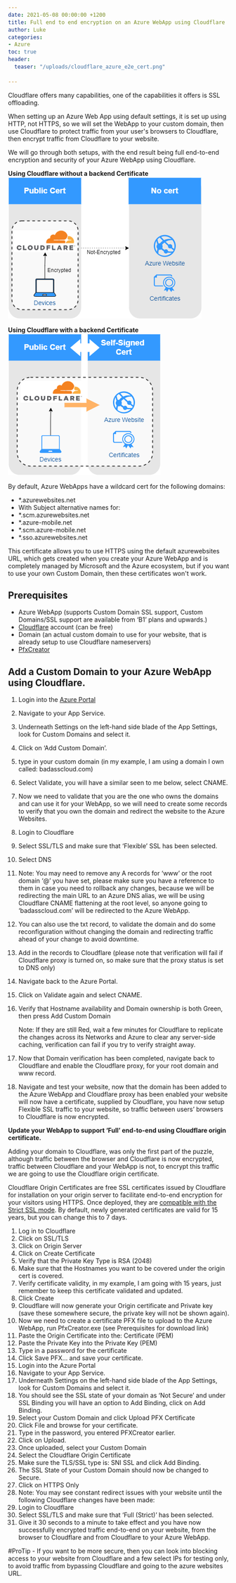 ```yaml
---
date: 2021-05-08 00:00:00 +1200
title: Full end to end encryption on an Azure WebApp using Cloudflare
author: Luke
categories:
- Azure
toc: true
header:
  teaser: "/uploads/cloudflare_azure_e2e_cert.png"

---
```

Cloudflare offers many capabilities, one of the capabilities it offers is SSL offloading.

When setting up an Azure Web App using default settings, it is set up using HTTP, not HTTPS, so we will set the WebApp to your custom domain, then use Cloudflare to protect traffic from your user's browsers to Cloudflare, then encrypt traffic from Cloudflare to your website.

We will go through both setups, with the end result being full end-to-end encryption and security of your Azure WebApp using Cloudflare.

**Using Cloudflare without a backend Certificate**
![Using Cloudflare without a backend Certificate](/uploads/cloudflare_azure_brokensslchain.png "Using Cloudflare without a backend Certificate") 

**Using Cloudflare with a backend Certificate**
![Using Cloudflare with a backend Certificate](/uploads/cloudflare_azure_e2e_cert.png "Using Cloudflare with a backend Certificate")

By default, Azure WebApps have a wildcard cert for the following domains:

* *.azurewebsites.net
* With Subject alternative names for:
* *.scm.azurewebsites.net
* *.azure-mobile.net
* *.scm.azure-mobile.net
* *.sso.azurewebsites.net

This certificate allows you to use HTTPS using the default azurewebsites URL, which gets created when you create your Azure WebApp and is completely managed by Microsoft and the Azure ecosystem, but if you want to use your own Custom Domain, then these certificates won't work.

## Prerequisites

* Azure WebApp (supports Custom Domain SSL support, Custom Domains/SSL support are available from ‘B1’ plans and upwards.)
* [Cloudflare](https://www.cloudflare.com/en-gb/ "Cloudflare") account (can be free)
* Domain (an actual custom domain to use for your website, that is already setup to use Cloudflare nameservers)
* [PfxCreator](https://github.com/georg-jung/PfxCreator "PFXCreator GitHub Repository")

## Add a Custom Domain to your Azure WebApp using Cloudflare.

 1. Login into the [Azure Portal](https://portal.azure.com/#blade/HubsExtension/BrowseResource/resourceType/Microsoft.Web%2Fsites "Azure Portal - App Services")
 2. Navigate to your App Service.
 3. Underneath Settings on the left-hand side blade of the App Settings, look for Custom Domains and select it.
 4. Click on ‘Add Custom Domain’.
 5. type in your custom domain (in my example, I am using a domain I own called: badasscloud.com)
 6. Select Validate, you will have a similar seen to me below, select CNAME.
 7. Now we need to validate that you are the one who owns the domains and can use it for your WebApp, so we will need to create some records to verify that you own the domain and redirect the website to the Azure Websites.
 8. Login to Cloudflare
 9. Select SSL/TLS and make sure that ‘Flexible’ SSL has been selected.
10. Select DNS
11. Note: You may need to remove any A records for ‘www’ or the root domain ‘@’ you have set, please make sure you have a reference to them in case you need to rollback any changes, because we will be redirecting the main URL to an Azure DNS alias, we will be using Cloudflare CNAME flattening at the root level, so anyone going to ‘badasscloud.com’ will be redirected to the Azure WebApp.
12. You can also use the txt record, to validate the domain and do some reconfiguration without changing the domain and redirecting traffic ahead of your change to avoid downtime.
13. Add in the records to Cloudflare (please note that verification will fail if Cloudflare proxy is turned on, so make sure that the proxy status is set to DNS only)
14. Navigate back to the Azure Portal.
15. Click on Validate again and select CNAME.
16. Verify that Hostname availability and Domain ownership is both Green, then press Add Custom Domain

    Note: If they are still Red, wait a few minutes for Cloudflare to replicate the changes across its Networks and Azure to clear any server-side caching, verification can fail if you try to verify straight away.
17. Now that Domain verification has been completed, navigate back to Cloudflare and enable the Cloudflare proxy, for your root domain and www record.
18. Navigate and test your website, now that the domain has been added to the Azure WebApp and Cloudflare proxy has been enabled your website will now have a certificate, supplied by Cloudflare, you have now setup Flexible SSL traffic to your website, so traffic between users’ browsers to Cloudflare is now encrypted.

**Update your WebApp to support ‘Full’ end-to-end using Cloudflare origin certificate.**

Adding your domain to Cloudflare, was only the first part of the puzzle, although traffic between the browser and Cloudflare is now encrypted, traffic between Cloudflare and your WebApp is not, to encrypt this traffic we are going to use the Cloudflare origin certificate.

Cloudflare Origin Certificates are free SSL certificates issued by Cloudflare for installation on your origin server to facilitate end-to-end encryption for your visitors using HTTPS. Once deployed, they are [compatible with the Strict SSL mode](https://developers.cloudflare.com/ssl/origin-configuration/ssl-modes#strict). By default, newly generated certificates are valid for 15 years, but you can change this to 7 days.

 1. Log in to Cloudflare
 2. Click on SSL/TLS
 3. Click on Origin Server
 4. Click on Create Certificate
 5. Verify that the Private Key Type is RSA (2048)
 6. Make sure that the Hostnames you want to be covered under the origin cert is covered.
 7. Verify certificate validity, in my example, I am going with 15 years, just remember to keep this certificate validated and updated.
 8. Click Create
 9. Cloudflare will now generate your Origin certificate and Private key (save these somewhere secure, the private key will not be shown again).
10. Now we need to create a certificate PFX file to upload to the Azure WebApp, run PfxCreator.exe (see Prerequisites for download link)
11. Paste the Origin Certificate into the: Certificate (PEM)
12. Paste the Private Key into the Private Key (PEM)
13. Type in a password for the certificate
14. Click Save PFX… and save your certificate.
15. Login into the Azure Portal
16. Navigate to your App Service.
17. Underneath Settings on the left-hand side blade of the App Settings, look for Custom Domains and select it.
18. You should see the SSL state of your domain as ‘Not Secure’ and under SSL Binding you will have an option to Add Binding, click on Add Binding.
19. Select your Custom Domain and click Upload PFX Certificate
20. Click File and browse for your certificate.
21. Type in the password, you entered PFXCreator earlier.
22. Click on Upload.
23. Once uploaded, select your Custom Domain
24. Select the Cloudflare Origin Certificate
25. Make sure the TLS/SSL type is: SNI SSL and click Add Binding.
26. The SSL State of your Custom Domain should now be changed to Secure.
27. Click on HTTPS Only
28. Note: You may see constant redirect issues with your website until the following Cloudflare changes have been made:
29. Login to Cloudflare
30. Select SSL/TLS and make sure that ‘Full (Strict)’ has been selected.
31. Give it 30 seconds to a minute to take effect and you have now successfully encrypted traffic end-to-end on your website, from the browser to Cloudflare and from Cloudflare to your Azure WebApp.

\#ProTip - If you want to be more secure, then you can look into blocking access to your website from Cloudflare and a few select IPs for testing only, to avoid traffic from bypassing Cloudflare and going to the azure websites URL.